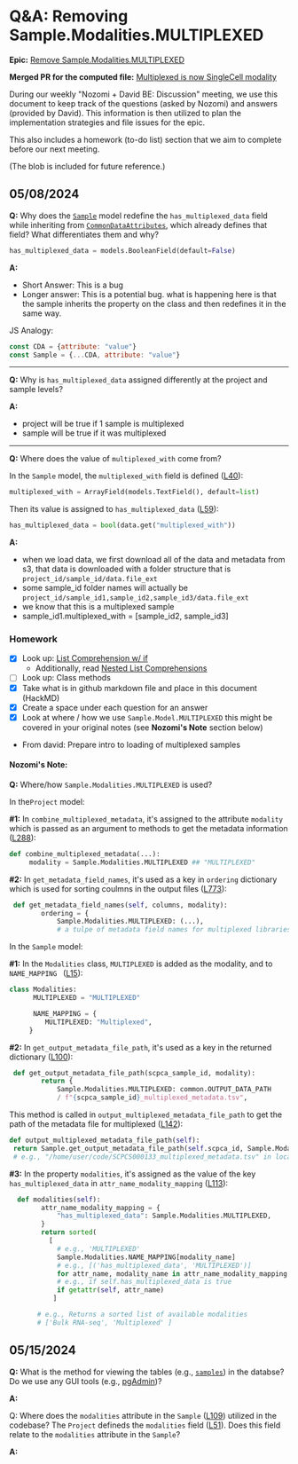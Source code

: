 # Q&A: Removing Sample.Modalities.MULTIPLEXED

**Epic:** [Remove Sample.Modalities.MULTIPLEXED](https://github.com/AlexsLemonade/scpca-portal/issues/695) 

**Merged PR for the computed file:** [Multiplexed is now SingleCell modality](https://github.com/AlexsLemonade/scpca-portal/pull/672)

During our weekly "Nozomi + David BE: Discussion" meeting, we use this document to keep track of the questions (asked by Nozomi) and answers (provided by David). This information is then utilized to plan the implementation strategies and file issues for the epic.

This also includes a homework (to-do list) section that we aim to complete before our next meeting.

(The blob is included for future reference.)
## 05/08/2024
**Q:** Why does the [`Sample`](https://github.com/AlexsLemonade/scpca-portal/blob/026a204a0aa89e6e2572038a46cbe154af7efbef/api/scpca_portal/models/sample.py#L34)  model redefine the `has_multiplexed_data` field while inheriting from [`CommonDataAttributes`](https://github.com/AlexsLemonade/scpca-portal/blob/026a204a0aa89e6e2572038a46cbe154af7efbef/api/scpca_portal/models/base.py#L12), which already defines that field? What differentiates them and why?

```python
has_multiplexed_data = models.BooleanField(default=False)
```

**A:** 
- Short Answer: This is a bug
- Longer answer: This is a potential bug. what is happening here is that the sample inherits the property on the class and then redefines it in the same way.

JS Analogy:
```javascript
const CDA = {attribute: "value"}
const Sample = {...CDA, attribute: "value"}
```

---

**Q:** Why is `has_multiplexed_data` assigned differently at the project and sample levels?

**A:**
- project will be true if 1 sample is multiplexed
- sample will be true if it was multiplexed

---

**Q:** Where does the value of `multiplexed_with` come from?

In the `Sample` model, the `multiplexed_with` field is defined ([L40](https://github.com/AlexsLemonade/scpca-portal/blob/026a204a0aa89e6e2572038a46cbe154af7efbef/api/scpca_portal/models/sample.py#L40)):

```python
multiplexed_with = ArrayField(models.TextField(), default=list)
```

Then its value is assigned to `has_multiplexed_data` ([L59](https://github.com/AlexsLemonade/scpca-portal/blob/026a204a0aa89e6e2572038a46cbe154af7efbef/api/scpca_portal/models/sample.py#L59)):

```python
has_multiplexed_data = bool(data.get("multiplexed_with"))
```

**A:** 
- when we load data, we first download all of the data and metadata from s3, that data is downloaded with a folder structure that is `project_id/sample_id/data.file_ext`
- some sample_id folder names will actually be `project_id/sample_id1,sample_id2,sample_id3/data.file_ext`
- we know that this is a multiplexed sample
- sample_id1.multiplexed_with = [sample_id2, sample_id3]

### Homework
- [x] Look up: [List Comprehension w/ if](https://docs.python.org/3/tutorial/datastructures.html#list-comprehensions)
  - Additionally, read [Nested List Comprehensions](https://docs.python.org/3/tutorial/datastructures.html#nested-list-comprehensions)
- [ ] Look up: Class methods
- [x] Take what is in github markdown file and place in this document (HackMD)
- [x] Create a space under each question for an answer
- [x] Look at where / how we use `Sample.Model.MULTIPLEXED` this might be covered in your original notes (see **Nozomi's Note** section below)
- From david: Prepare intro to loading of multiplexed samples

#### Nozomi's Note:
**Q:** Where/how `Sample.Modalities.MULTIPLEXED` is used? 

In the`Project` model:

**#1:** In `combine_multiplexed_metadata`, it's assigned to the attribute `modality` which is passed as an argument to methods to get the metadata information ([L288](https://github.com/AlexsLemonade/scpca-portal/blob/2d93c9550c4fd442ad85a8568215c1c116d31146/api/scpca_portal/models/project.py#L228)):

```python
def combine_multiplexed_metadata(...):
     modality = Sample.Modalities.MULTIPLEXED ## "MULTIPLEXED"
```

**#2:** In `get_metadata_field_names`, it's used as a key in `ordering` dictionary which is used for sorting coulmns in the output files ([L773](https://github.com/AlexsLemonade/scpca-portal/blob/026a204a0aa89e6e2572038a46cbe154af7efbef/api/scpca_portal/models/project.py#L773)):

```python
 def get_metadata_field_names(self, columns, modality):
        ordering = {
            Sample.Modalities.MULTIPLEXED: (...), 
            # a tulpe of metadata field names for multiplexed libraries
```


In the `Sample` model:

**#1:** In the `Modalities` class, `MULTIPLEXED` is added as the modality, and to `NAME_MAPPING ` ([L15](https://github.com/AlexsLemonade/scpca-portal/blob/2d93c9550c4fd442ad85a8568215c1c116d31146/api/scpca_portal/models/sample.py#L15)):

```python
class Modalities:
      MULTIPLEXED = "MULTIPLEXED"

      NAME_MAPPING = {
         MULTIPLEXED: "Multiplexed", 
     }
```

**#2:** In `get_output_metadata_file_path`, it's used as a key in the returned dictionary ([L100](https://github.com/AlexsLemonade/scpca-portal/blob/2d93c9550c4fd442ad85a8568215c1c116d31146/api/scpca_portal/models/sample.py#L100)):
```python
 def get_output_metadata_file_path(scpca_sample_id, modality):
        return {
            Sample.Modalities.MULTIPLEXED: common.OUTPUT_DATA_PATH
            / f"{scpca_sample_id}_multiplexed_metadata.tsv",
```

This method is called in `output_multiplexed_metadata_file_path` to get the path of the metadata file for multiplexed ([L142](https://github.com/AlexsLemonade/scpca-portal/blob/2d93c9550c4fd442ad85a8568215c1c116d31146/api/scpca_portal/models/sample.py#L142)):

```python
def output_multiplexed_metadata_file_path(self):
 return Sample.get_output_metadata_file_path(self.scpca_id, Sample.Modalities.MULTIPLEXED)
 # e.g., "/home/user/code/SCPCS000133_multiplexed_metadata.tsv" in local
```

**#3:** In the property `modalities`, it's assigned as the value of the key `has_multiplexed_data` in `attr_name_modality_mapping` ([L113](https://github.com/AlexsLemonade/scpca-portal/blob/2d93c9550c4fd442ad85a8568215c1c116d31146/api/scpca_portal/models/sample.py#L113)):
```python
  def modalities(self):
        attr_name_modality_mapping = {
            "has_multiplexed_data": Sample.Modalities.MULTIPLEXED,
        }
        return sorted(
          [
            # e.g., 'MULTIPLEXED'
            Sample.Modalities.NAME_MAPPING[modality_name] 
            # e.g., [('has_multiplexed_data', 'MULTIPLEXED')]
            for attr_name, modality_name in attr_name_modality_mapping.items() 
            # e.g., if self.has_multiplexed_data is true
            if getattr(self, attr_name) 
           ]

       # e.g., Returns a sorted list of available modalities
       # ['Bulk RNA-seq', 'Multiplexed' ]
```
  

## 05/15/2024
**Q:** What is the method for viewing the tables (e.g., [`samples`](https://github.com/AlexsLemonade/scpca-portal/blob/026a204a0aa89e6e2572038a46cbe154af7efbef/api/scpca_portal/models/sample.py#L11)) in the databse? Do we use any GUI tools (e.g., [pgAdmin](https://docs.aws.amazon.com/AmazonRDS/latest/UserGuide/USER_ConnectToPostgreSQLInstance.html#USER_ConnectToPostgreSQLInstance.pgAdmin))?

**A:**


Q: Where does the `modalities` attribute in the `Sample` ([L109](https://github.com/AlexsLemonade/scpca-portal/blob/026a204a0aa89e6e2572038a46cbe154af7efbef/api/scpca_portal/models/sample.py#L109)) utilized in the codebase? The `Project` defineds the `modalities` field ([L51](https://github.com/AlexsLemonade/scpca-portal/blob/026a204a0aa89e6e2572038a46cbe154af7efbef/api/scpca_portal/models/project.py#L51)). Does this field relate to the `modalities` attribute in the `Sample`?

**A:**
